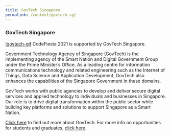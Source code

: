 ```yaml
---
title: GovTech Singapore
permalink: /content/govtech-sg/
---
```


### GovTech Singapore

[!govtech-gif](/images/govtech_logo.gif)
CodeFiesta 2021 is supported by GovTech Singapore.
 
Government Technology Agency of Singapore (GovTech) is the implementing agency of the Smart Nation and Digital Government Group under the Prime Minister’s Office. As a leading centre for information communications technology and related engineering such as the Internet of Things, Data Science and Application Development, GovTech also enhances the capabilities of the Singapore Government in these domains.

GovTech works with public agencies to develop and deliver secure digital services and applied technology to individuals and businesses in Singapore. Our role is to drive digital transformation within the public sector while building key platforms and solutions to support Singapore as a Smart Nation.

[Click here](https://www.tech.gov.sg) to find out more about GovTech. For more info on opportunities for students and graduates, [click here](https://www.tech.gov.sg/careers/students-and-graduates/).